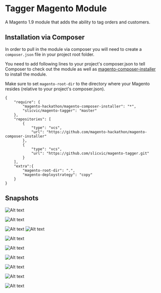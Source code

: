 # Tagger Magento Module
A Magento 1.9 module that adds the ability to tag orders and customers.

## Installation via Composer
In order to pull in the module via composer you will need to create a `composer.json` file in your project root folder.

You need to add following lines to your project's composer.json to tell Composer to check out the module as well as [magento-composer-installer](https://github.com/Cotya/magento-composer-installer) to install the module.

Make sure to set `magento-root-dir` to the directory where your Magento resides (relative to your project's composer.json).
```
{
    "require": {
        "magento-hackathon/magento-composer-installer": "*",
        "slicvic/magento-tagger": "master"
    },
    "repositories": [
        {
            "type": "vcs",
            "url": "https://github.com/magento-hackathon/magento-composer-installer"
        },
        {
            "type": "vcs",
            "url": "https://github.com/slicvic/magento-tagger.git"
        }
    ],
    "extra":{
        "magento-root-dir": ".",
        "magento-deploystrategy": "copy"
    }
}
```
## Snapshots

![Alt text](https://cloud.githubusercontent.com/assets/4705073/24682316/055da3e0-1967-11e7-90e1-a56ec71c2590.png)

![Alt text](https://cloud.githubusercontent.com/assets/4705073/24682317/055eed72-1967-11e7-8042-8cdf69f50885.png)

![Alt text](https://cloud.githubusercontent.com/assets/4705073/24682318/055fd2d2-1967-11e7-9b4b-39c6d992f9d6.png)
![Alt text](https://cloud.githubusercontent.com/assets/4705073/24682319/0560d268-1967-11e7-9687-85615116a38c.png)

![Alt text](https://cloud.githubusercontent.com/assets/4705073/24682322/0569d142-1967-11e7-8041-644b4ff6d23c.png)

![Alt text](https://cloud.githubusercontent.com/assets/4705073/24682320/05639bce-1967-11e7-9dc4-b03f429c3fd1.png)

![Alt text](https://cloud.githubusercontent.com/assets/4705073/24682325/056dd26a-1967-11e7-9bf8-cb560e12132b.png)

![Alt text](https://cloud.githubusercontent.com/assets/4705073/24682321/056935fc-1967-11e7-9a28-93744edcebc1.png)

![Alt text](https://cloud.githubusercontent.com/assets/4705073/24682323/056b42ac-1967-11e7-9e55-00ab9223b183.png)

![Alt text](https://cloud.githubusercontent.com/assets/4705073/24682324/056baada-1967-11e7-9001-ab9c811f57b4.png)
